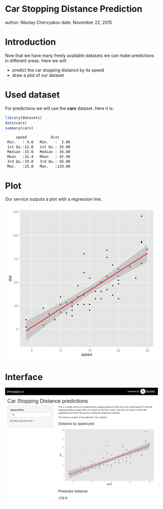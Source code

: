 Car Stopping Distance Prediction
========================================================
author: Nikolay Chervyakov
date: November 22, 2015

Introduction
========================================================

Now that we have many freely available datasets we can make predictions in different areas. Here we will:
* predict the car stopping distance by its speed
* draw a plot of our dataset

Used dataset
========================================================

For predictions we will use the **cars** dataset. Here it is:


```r
library(datasets)
data(cars)
summary(cars)
```

```
     speed           dist       
 Min.   : 4.0   Min.   :  2.00  
 1st Qu.:12.0   1st Qu.: 26.00  
 Median :15.0   Median : 36.00  
 Mean   :15.4   Mean   : 42.98  
 3rd Qu.:19.0   3rd Qu.: 56.00  
 Max.   :25.0   Max.   :120.00  
```

Plot
========================================================

Our service outputs a plot with a regression line.

![plot of chunk unnamed-chunk-2](Car_Stopping_Distance_predictions-figure/unnamed-chunk-2-1.png) 

Interface
========================================================

![service_interface](images/shiny_app.png)


